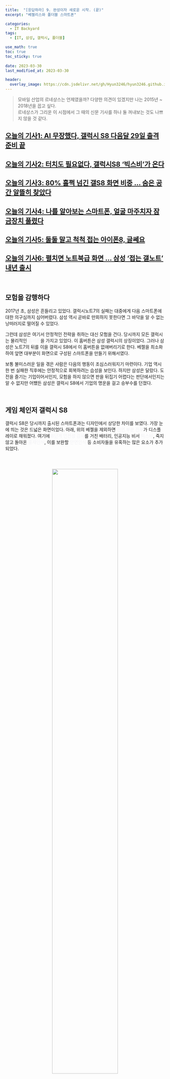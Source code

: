 ```yaml
---
title:  "[응답하라] 9. 완성이자 새로운 시작. (끝)"
excerpt: "베젤리스와 폴더블 스마트폰"

categories:
  - IT Backyard
tags:
  - [IT, 삼성, 갤럭시, 폴더블]

use_math: true
toc: true
toc_sticky: true
 
date: 2023-03-30
last_modified_at: 2023-03-30

header:
  overlay_image: https://cdn.jsdelivr.net/gh/Hyun3246/hyun3246.github.io@master/image/overlay image/응답하라 9.png
---
```

> 모바일 산업의 르네상스는 언제였을까? 다양한 의견이 있겠지만 나는 2015년 ~ 2018년을 꼽고 싶다.         
르네상스가 그리운 이 시점에서 그 때의 신문 기사를 하나 둘 꺼내보는 것도 나쁘지 않을 것 같다.

## [오늘의 기사1: AI 무장했다, 갤럭시 S8 다음달 29일 출격 준비 끝](https://www.joongang.co.kr/article/21321050#home)
## [오늘의 기사2: 터치도 필요없다, 갤럭시S8 ‘빅스비’가 온다](https://www.joongang.co.kr/article/21388641#home)
## [오늘의 기사3: 80% 훌쩍 넘긴 갤S8 화면 비중 … 숨은 공간 알뜰히 찾았다](https://www.joongang.co.kr/article/21415622#home)
## [오늘의 기사4: 나를 알아보는 스마트폰, 얼굴 마주치자 잠금장치 풀렸다](https://www.joongang.co.kr/article/21419734#home)
## [오늘의 기사5: 둘둘 말고 척척 접는 아이폰8, 글쎄요](https://www.joongang.co.kr/article/21449789#home)
## [오늘의 기사6: 펼치면 노트북급 화면 … 삼성 ‘접는 갤노트’ 내년 출시](https://www.joongang.co.kr/article/21930434#home)


<br/>

## 모험을 감행하다
2017년 초, 삼성은 흔들리고 있었다. 갤럭시노트7의 실패는 대중에게 다음 스마트폰에 대한 의구심까지 심어버렸다. 삼성 역시 곧바로 만회하지 못한다면 그 바닥을 알 수 없는 낭떠러지로 떨어질 수 있었다.

그런데 삼성은 여기서 안정적인 전략을 취하는 대신 모험을 건다. 당시까지 모든 갤럭시는 물리적인 <span style="font-weight:bold; color: #F5F5F7;">홈버튼</span>을 가지고 있었다. 이 홈버튼은 삼성 갤럭시의 상징이었다. 그러나 삼성은 노트7의 뒤를 이을 갤럭시 S8에서 이 홈버튼을 없애버리기로 한다. 베젤을 최소화하여 앞면 대부분이 화면으로 구성된 스마트폰을 만들기 위해서였다.

보통 불미스러운 일을 겪은 사람은 다음의 행동이 조심스러워지기 마련이다. 기업 역시 한 번 실패한 직후에는 안정적으로 회복하려는 습성을 보인다. 하지만 삼성은 달랐다. 도전을 즐기는 기업이어서인지, 모험을 하지 않으면 판을 뒤집기 어렵다는 판단에서인지는 알 수 없지만 어쨌든 삼성은 갤럭시 S8에서 기업의 명운을 걸고 승부수를 던졌다.

<br/>

## 게임 체인저 갤럭시 S8
갤럭시 S8은 당시까지 출시된 스마트폰과는 디자인에서 상당한 차이를 보였다. 가장 눈에 띄는 것은 드넓은 화면이었다. 아래, 위의 베젤을 제외하면 <span style="font-weight:bold; color: #F5F5F7;">전면 부분 전부</span>가 디스플레이로 채워졌다. 여기에 <span style="font-weight:bold; color: #F5F5F7;">8단계 안전성 검사</span>를 거친 배터리, 인공지능 비서 <span style="font-weight:bold; color: #F5F5F7;">빅스비</span>, 죽지 않고 돌아온 <span style="font-weight:bold; color: #F5F5F7;">홍채인식</span>, 이를 보완할 <span style="font-weight:bold; color: #F5F5F7;">안면인식</span> 등 소비자들을 유혹하는 많은 요소가 추가되었다. 

<br/>
<figure style="display:block; text-align:center;">
  <img src="https://cdn.jsdelivr.net/gh/Hyun3246/hyun3246.github.io@master/image/응답하라/갤럭시S8.jpg"
       style="width: 70%; height: auto; margin:10px">
</figure>
<br/>

갤럭시 S8으로 삼성전자는 반등에 성공했다. 폭발하는 스마트폰을 제조하는 회사라는 오명을 6개월만에 벗어던질 수 있었다. 갤럭시 S8은 2023년 현재까지도 사용하는 사람이 있을 만큼 잘 만들어진 스마트폰이라는 평가를 받고 있으며, 여기에 더해 지금까지 출시되고 있는 삼성 스마트폰의 디자인 모티브가 되었다. (현재 갤럭시 시리즈 역시 기본적으로 <span style="font-weight:bold; color: #F5F5F7;">얇은 베젤</span>과 세로로 좀 더 길쭉한 스마트폰 비율을 지향하고 있다.)

<br/>

## 폴더블 스마트폰의 시작
삼성은 여기서 멈추지 않았다. 그 해 여름 갤럭시노트8 공개를 앞두고 삼성은 다음 연도에는 <span style="font-weight:bold; color: #F5F5F7;">폴더블 스마트폰</span>을 출시할 것이라는 로드맵을 공개했다. 접었을 때는 일반 스마트폰과 동일한 크기이지만, 펼쳤을 때는 태블릿과 같은 광활한 화면을 가진 폴더블 스마트폰은 처음 스마트폰이 출시될 때부터 상상으로나 언급되던 콤팩터였다. 삼성이 이를 출시하고 판매하겠다고 공식적으로 못박은 것이다.

그리고 2019년 초, 갤럭시 언팩 행사에서 <span style="font-weight:bold; color: #F5F5F7;">갤럭시 폴드</span>가 처음 모습을 드러냈다. 그 후로 갤럭시 폴드는 Z폴드와 Z플립 라인업으로 세분화되어 현재 삼성의 플래그십 스마트폰을 담당하고 있다.

<br/>
<figure style="display:block; text-align:center;">
  <img src="https://cdn.jsdelivr.net/gh/Hyun3246/hyun3246.github.io@master/image/응답하라/갤럭시폴드.jpg"
       style="width: 70%; height: auto; margin:10px">
  <figcaption style="text-align:center; font-size:14px; color:#808080">
    출처: 삼성전자
  </figcaption>
</figure>
<br/>


## 완성이자 새로운 시작 (에필로그)
마지막 편의 제목이 <완성이자 새로운 시작>이지만 이는 단지 갤럭시 S8과 갤럭시 폴드에만 국한된 것이 아니다. 아홉 편의 포스트에서 다루었듯이, 2016~2017년은 모바일 산업을 비롯한 4차 산업혁명의 르네상스와도 같은 시기였다. 이 시기에 <span style="font-weight:bold; color: #F5F5F7;">완성</span>된 것도 있었으며, <span style="font-weight:bold; color: #F5F5F7;">전환점</span>을 맞은 것도 있었고, 아예 <span style="font-weight:bold; color: #F5F5F7;">새롭게 시작</span>되는 것도 있었다. 그리고 무엇보다 확실한 것은, 이 때 벌어진 다양한 사건이 2023년 지금도 영향을 미치고 있다는 것이다.

9개의 포스트를 쓰면서, 2016년과 2017년 사이에 참 많은 굵직굵직한 일들이 있었음을 실감했다. ~~사람마다 살아온 햇수가 다르기에~~ 독자에 따라서는 몇 개 없다고 생각할 수도 있겠으나 사실 하나의 포스트로 작성하기 어려워서 건너뛴 사건들도 많다. 대표적으로 'CES 50주년', 'LG G6 출시', '화웨이의 약진', '갤럭시노트 FE 출시', '구글 HTC 인수' 등이 있다.

2017년 11월을 끝으로 더 이상 나는 IT 신문기사를 스크랩하지 않았다. 그러나 그 때 이후로 스크랩을 시도할 정도로 가슴을 뛰게한 사건이 별로 없었기 때문에 그 때 멈춘 것을 딱히 후회하지는 않는다.

그러나 한 편으로는 매일매일이 크리스마스 같았던 그 때가 그립다. 그래서 언젠가는 그 때와 같은 르네상스가 다시 도래하기를 바라고, 그 때 그 주인공이 내가 되리라고 다짐한다.

<br/>
<figure style="display:block; text-align:center;">
  <img src="https://cdn.jsdelivr.net/gh/Hyun3246/hyun3246.github.io@master/image/응답하라/갤럭시S8 기사.jpg"
       style="width: 80%; height: auto; margin:10px">
</figure>
<br/>
<br/>
<figure style="display:block; text-align:center;">
  <img src="https://cdn.jsdelivr.net/gh/Hyun3246/hyun3246.github.io@master/image/응답하라/갤럭시폴드 기사.jpg"
       style="width: 80%; height: auto; margin:10px">
</figure>
<br/>


*출처 없는 이미지: 기사에서 발췌함.*